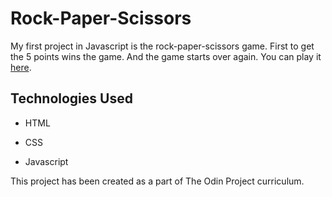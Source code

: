 # Rock-Paper-Scissors

My first project in Javascript is the rock-paper-scissors game. First to get the 5 points wins the game. And the game starts over again. You can play it [here](https://sneharatnani.github.io/rock-paper-scissors-game/).

## Technologies Used

- HTML

- CSS

- Javascript

This project has been created as a part of The Odin Project curriculum.